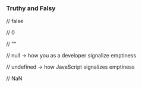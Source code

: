 
### Truthy and Falsy 

// false

// 0

// ""

// null -> how you as a developer signalize emptiness

// undefined -> how JavaScript signalizes emptiness

// NaN